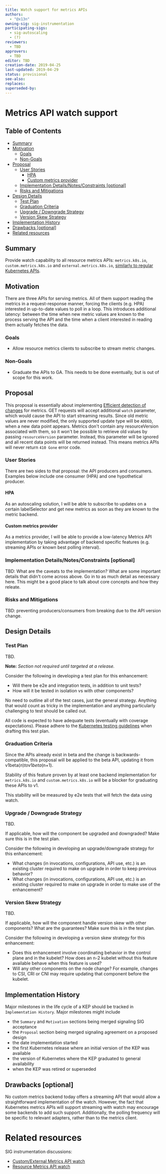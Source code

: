 ```yaml
---
title: Watch support for metrics APIs
authors:
  - "@x13n"
owning-sig: sig-instrumentation
participating-sigs:
  - sig-autoscaling
  - (?)
reviewers:
  - TBD
approvers:
  - TBD
editor: TBD
creation-date: 2019-04-25
last-updated: 2019-04-29
status: provisional
see-also:
replaces:
superseded-by:
---
```


# Metrics API watch support

## Table of Contents

<!-- toc -->
  - [Summary](#summary)
  - [Motivation](#motivation)
    - [Goals](#goals)
    - [Non-Goals](#non-goals)
  - [Proposal](#proposal)
    - [User Stories](#user-stories)
      - [HPA](#hpa)
      - [Custom metrics provider](#custom-metrics-provider)
    - [Implementation Details/Notes/Constraints [optional]](#implementation-detailsnotesconstraints-optional)
    - [Risks and Mitigations](#risks-and-mitigations)
  - [Design Details](#design-details)
    - [Test Plan](#test-plan)
    - [Graduation Criteria](#graduation-criteria)
    - [Upgrade / Downgrade Strategy](#upgrade--downgrade-strategy)
    - [Version Skew Strategy](#version-skew-strategy)
  - [Implementation History](#implementation-history)
  - [Drawbacks [optional]](#drawbacks-optional)
- [Related resources](#related-resources)
<!-- /toc -->

## Summary

Provide watch capability to all resource metrics APIs: `metrics.k8s.io`,
`custom.metrics.k8s.io` and `external.metrics.k8s.io`, [similarly to regular
Kubernetes APIs](https://kubernetes.io/docs/reference/using-api/api-concepts/#efficient-detection-of-changes).

## Motivation

There are three APIs for serving metrics. All of them support reading the
metrics in a request-response manner, forcing the clients (e.g. HPA) interested
in up-to-date values to poll in a loop. This introduces additional latency:
between the time when new metric values are known to the process serving the
API and the time when a client interested in reading them actually fetches the
data.

### Goals

- Allow resource metrics clients to subscribe to stream metric changes.

### Non-Goals

- Graduate the APIs to GA. This needs to be done eventually, but is out of scope
  for this work.

## Proposal

This proposal is essentially about implementing [Efficient detection of
changes](https://kubernetes.io/docs/reference/using-api/api-concepts/#efficient-detection-of-changes)
for metrics. GET requests will accept additional `watch` parameter, which would
cause the API to start streaming results. Since old metric values are never
modified, the only supported update type will be `ADDED`, when a new data point
appears. Metrics don't contain any resourceVersion associated with them, so it
won't be possible to retrieve old values by passing `resourceVersion` parameter.
Instead, this parameter will be ignored and all recent data points will be
returned instead. This means metrics APIs will never return `410 Gone` error
code.

### User Stories

There are two sides to that proposal: the API producers and consumers. Examples
below include one consumer (HPA) and one hypothetical producer.

#### HPA

As an autoscaling solution, I will be able to subscribe to updates on a certain
labelSelector and get new metrics as soon as they are known to the metric
backend.

#### Custom metrics provider

As a metrics provider, I will be able to provide a low-latency Metrics API
implementation by taking advantage of backend specific features (e.g. streaming
APIs or known best polling interval).

### Implementation Details/Notes/Constraints [optional]

TBD:
What are the caveats to the implementation?
What are some important details that didn't come across above.
Go in to as much detail as necessary here.
This might be a good place to talk about core concepts and how they releate.

### Risks and Mitigations

TBD: preventing producers/consumers from breaking due to the API version change.

## Design Details

### Test Plan

TBD.

**Note:** *Section not required until targeted at a release.*

Consider the following in developing a test plan for this enhancement:
- Will there be e2e and integration tests, in addition to unit tests?
- How will it be tested in isolation vs with other components?

No need to outline all of the test cases, just the general strategy.
Anything that would count as tricky in the implementation and anything particularly challenging to test should be called out.

All code is expected to have adequate tests (eventually with coverage expectations).
Please adhere to the [Kubernetes testing guidelines][testing-guidelines] when drafting this test plan.

[testing-guidelines]: https://git.k8s.io/community/contributors/devel/sig-testing/testing.md

### Graduation Criteria

Since the APIs already exist in beta and the change is backwards-compatible,
this proposal will be applied to the beta API, updating it from v1beta$(n) to
v1beta$(n+1).

Stability of this feature proven by at least one backend implementation for
`metrics.k8s.io` and `custom.metrics.k8s.io` will be a blocker for graduating
these APIs to v1.

This stability will be measured by e2e tests that will fetch the data using
watch.

### Upgrade / Downgrade Strategy

TBD.

If applicable, how will the component be upgraded and downgraded? Make sure this is in the test plan.

Consider the following in developing an upgrade/downgrade strategy for this enhancement:
- What changes (in invocations, configurations, API use, etc.) is an existing cluster required to make on upgrade in order to keep previous behavior?
- What changes (in invocations, configurations, API use, etc.) is an existing cluster required to make on upgrade in order to make use of the enhancement?

### Version Skew Strategy

TBD.

If applicable, how will the component handle version skew with other components? What are the guarantees? Make sure
this is in the test plan.

Consider the following in developing a version skew strategy for this enhancement:
- Does this enhancement involve coordinating behavior in the control plane and in the kubelet? How does an n-2 kubelet without this feature available behave when this feature is used?
- Will any other components on the node change? For example, changes to CSI, CRI or CNI may require updating that component before the kubelet.

## Implementation History

Major milestones in the life cycle of a KEP should be tracked in `Implementation History`.
Major milestones might include

- the `Summary` and `Motivation` sections being merged signaling SIG acceptance
- the `Proposal` section being merged signaling agreement on a proposed design
- the date implementation started
- the first Kubernetes release where an initial version of the KEP was available
- the version of Kubernetes where the KEP graduated to general availability
- when the KEP was retired or superseded

## Drawbacks [optional]

No custom metrics backend today offers a streaming API that would allow a
straightforward implementation of the watch. However, the fact that Kubernetes
metrics APIs will support streaming with watch may encourage some backends to
add such support. Additionally, the polling frequency will be specific to
relevant adapters, rather than to the metrics client.

# Related resources

SIG instrumentation discussions:
- [Custom/External Metrics API watch](https://groups.google.com/forum/#!topic/kubernetes-sig-instrumentation/nJvDyIwDgu8)
- [Resource Metrics API watch](https://groups.google.com/d/msg/kubernetes-sig-instrumentation/_b6c0oyPLJA/Y4rMQTBDAgAJ)
